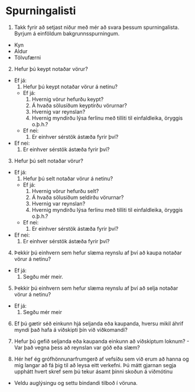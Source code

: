 # Spurningalisti

1. Takk fyrir að setjast niður með mér að svara þessum spurningalista. Byrjum á einföldum bakgrunnsspurningum.
  - Kyn
  - Aldur
  - Tölvufærni

2. Hefur þú keypt notaðar vörur?
  - Ef já:
    1. Hefur þú keypt notaðar vörur á netinu?
      - Ef já:
        1. Hvernig vörur hefurðu keypt?
        2. Á hvaða sölusíðum keyptirðu vörurnar?
        3. Hvernig var reynslan?
        4. Hvernig myndirðu lýsa ferlinu með tilliti til einfaldleika, öryggis o.þ.h.?
      - Ef nei:
        1. Er einhver sérstök ástæða fyrir því?
  - Ef nei:
    1. Er einhver sérstök ástæða fyrir því?

3. Hefur þú selt notaðar vörur?
  - Ef já:
    1. Hefur þú selt notaðar vörur á netinu?
      - Ef já:
        1. Hvernig vörur hefurðu selt?
        2. Á hvaða sölusíðum seldirðu vörurnar?
        3. Hvernig var reynslan?
        4. Hvernig myndirðu lýsa ferlinu með tilliti til einfaldleika, öryggis o.þ.h.?
      - Ef nei:
        1. Er einhver sérstök ástæða fyrir því?
  - Ef nei:
    1. Er einhver sérstök ástæða fyrir því?

4. Þekkir þú einhvern sem hefur slæma reynslu af því að kaupa notaðar vörur á netinu?
  - Ef já:
    1. Segðu mér meir.

5. Þekkir þú einhvern sem hefur slæma reynslu af því að selja notaðar vörur á netinu?
  - Ef já:
    1. Segðu mér meir

6. Ef þú gætir séð einkunn hjá seljanda eða kaupanda, hversu mikil áhrif myndi það hafa á viðskipti þín við viðkomandi?
  1. Hefur þú gefið seljanda eða kaupanda einkunn að viðskiptum loknum?
    - Var það vegna þess að reynslan var góð eða slæm?

7. Hér hef ég grófhönnunarfrumgerð af vefsíðu sem við erum að hanna og mig langar að fá þig til að leysa eitt verkefni. Þú mátt gjarnan segja upphátt hvert skref sem þú tekur ásamt þinni skoðun á viðmótinu
  - Veldu auglýsingu og settu bindandi tilboð í vöruna.
